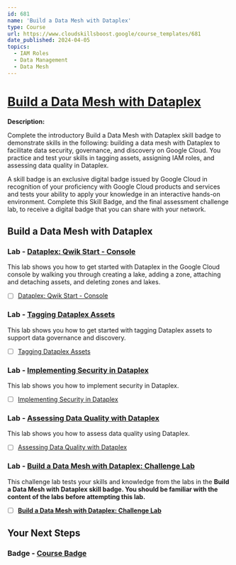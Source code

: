 ```yaml
---
id: 681
name: 'Build a Data Mesh with Dataplex'
type: Course
url: https://www.cloudskillsboost.google/course_templates/681
date_published: 2024-04-05
topics:
  - IAM Roles
  - Data Management
  - Data Mesh
---
```


# [Build a Data Mesh with Dataplex](https://www.cloudskillsboost.google/course_templates/681)

**Description:**

Complete the introductory Build a Data Mesh with Dataplex skill badge to demonstrate skills in the following: building a data mesh with Dataplex to facilitate data security, governance, and discovery on Google Cloud. You practice and test your skills in tagging assets, assigning IAM roles, and assessing data quality in Dataplex.

A skill badge is an exclusive digital badge issued by Google Cloud in recognition of your proficiency with Google Cloud products and services and tests your ability to apply your knowledge in an interactive hands-on environment. Complete this Skill Badge, and the final assessment challenge lab, to receive a digital badge that you can share with your network.

## Build a Data Mesh with Dataplex

### Lab - [Dataplex: Qwik Start - Console](https://www.cloudskillsboost.google/course_templates/681/labs/466052)

This lab shows you how to get started with Dataplex in the Google Cloud console by walking you through creating a lake, adding a zone, attaching and detaching assets, and deleting zones and lakes.

* [ ] [Dataplex: Qwik Start - Console](../labs/Dataplex-Qwik-Start-Console.md)

### Lab - [Tagging Dataplex Assets](https://www.cloudskillsboost.google/course_templates/681/labs/466053)

This lab shows you how to get started with tagging Dataplex assets to support data governance and discovery.

* [ ] [Tagging Dataplex Assets](../labs/Tagging-Dataplex-Assets.md)

### Lab - [Implementing Security in Dataplex](https://www.cloudskillsboost.google/course_templates/681/labs/466054)

This lab shows you how to implement security in Dataplex.

* [ ] [Implementing Security in Dataplex](../labs/Implementing-Security-in-Dataplex.md)

### Lab - [Assessing Data Quality with Dataplex](https://www.cloudskillsboost.google/course_templates/681/labs/466055)

This lab shows you how to assess data quality using Dataplex.

* [ ] [Assessing Data Quality with Dataplex](../labs/Assessing-Data-Quality-with-Dataplex.md)

### Lab - [Build a Data Mesh with Dataplex: Challenge Lab](https://www.cloudskillsboost.google/course_templates/681/labs/466056)

This challenge lab tests your skills and knowledge from the labs in the <b>Build a Data Mesh with Dataplex<b> skill badge. You should be familiar with the content of the labs before attempting this lab.

* [ ] [Build a Data Mesh with Dataplex: Challenge Lab](../labs/Build-a-Data-Mesh-with-Dataplex-Challenge-Lab.md)

## Your Next Steps

### Badge - [Course Badge](https://www.cloudskillsboost.google)
